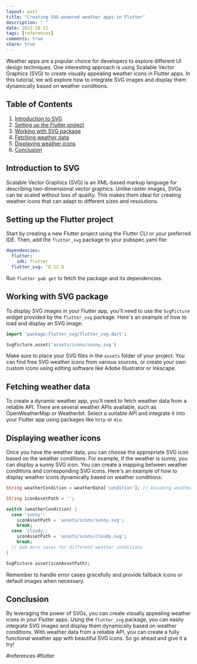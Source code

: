 ```yaml
---
layout: post
title: "Creating SVG-powered weather apps in Flutter"
description: " "
date: 2023-10-31
tags: [references]
comments: true
share: true
---
```


Weather apps are a popular choice for developers to explore different UI design techniques. One interesting approach is using Scalable Vector Graphics (SVG) to create visually appealing weather icons in Flutter apps. In this tutorial, we will explore how to integrate SVG images and display them dynamically based on weather conditions.

## Table of Contents
1. [Introduction to SVG](#introduction-to-svg)
2. [Setting up the Flutter project](#setting-up-the-flutter-project)
3. [Working with SVG package](#working-with-svg-package)
4. [Fetching weather data](#fetching-weather-data)
5. [Displaying weather icons](#displaying-weather-icons)
6. [Conclusion](#conclusion)

## Introduction to SVG

Scalable Vector Graphics (SVG) is an XML-based markup language for describing two-dimensional vector graphics. Unlike raster images, SVGs can be scaled without loss of quality. This makes them ideal for creating weather icons that can adapt to different sizes and resolutions.

## Setting up the Flutter project

Start by creating a new Flutter project using the Flutter CLI or your preferred IDE. Then, add the `flutter_svg` package to your pubspec.yaml file:

```yaml
dependencies:
  flutter:
    sdk: flutter
  flutter_svg: ^0.22.0
```

Run `flutter pub get` to fetch the package and its dependencies.

## Working with SVG package

To display SVG images in your Flutter app, you'll need to use the `SvgPicture` widget provided by the `flutter_svg` package. Here's an example of how to load and display an SVG image:

```dart
import 'package:flutter_svg/flutter_svg.dart';

SvgPicture.asset('assets/icons/sunny.svg')
```

Make sure to place your SVG files in the `assets` folder of your project. You can find free SVG weather icons from various sources, or create your own custom icons using editing software like Adobe Illustrator or Inkscape.

## Fetching weather data

To create a dynamic weather app, you'll need to fetch weather data from a reliable API. There are several weather APIs available, such as OpenWeatherMap or Weatherbit. Select a suitable API and integrate it into your Flutter app using packages like `http` or `dio`.

## Displaying weather icons

Once you have the weather data, you can choose the appropriate SVG icon based on the weather conditions. For example, if the weather is sunny, you can display a sunny SVG icon. You can create a mapping between weather conditions and corresponding SVG icons. Here's an example of how to display weather icons dynamically based on weather conditions:

```dart
String weatherCondition = weatherData['condition']; // Assuming weatherData contains the fetched weather data

String iconAssetPath = '';

switch (weatherCondition) {
  case 'sunny':
    iconAssetPath = 'assets/icons/sunny.svg';
    break;
  case 'cloudy':
    iconAssetPath = 'assets/icons/cloudy.svg';
    break;
  // Add more cases for different weather conditions
}

SvgPicture.asset(iconAssetPath);
```

Remember to handle error cases gracefully and provide fallback icons or default images when necessary.

## Conclusion

By leveraging the power of SVGs, you can create visually appealing weather icons in your Flutter apps. Using the `flutter_svg` package, you can easily integrate SVG images and display them dynamically based on weather conditions. With weather data from a reliable API, you can create a fully functional weather app with beautiful SVG icons. So go ahead and give it a try!

#references #flutter